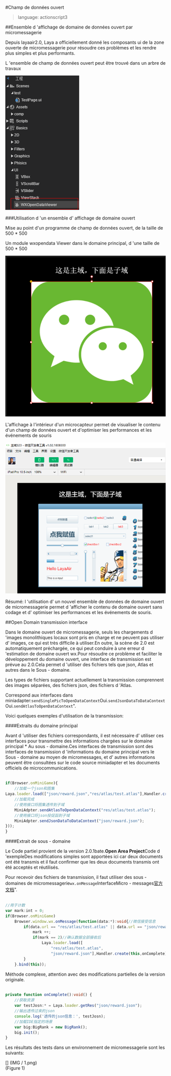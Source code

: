 #Champ de données ouvert

> language: actionscript3

##Ensemble d 'affichage de domaine de données ouvert par micromessagerie

Depuis layaair2.0, Laya a officiellement donné les composants ui de la zone ouverte de micromessagerie pour résoudre ces problèmes et les rendre plus simples et plus performants.

L 'ensemble de champ de données ouvert peut être trouvé dans un arbre de travaux

![wx1](img/wx1.png) 







###Utilisation d 'un ensemble d' affichage de domaine ouvert

Mise au point d'un programme de champ de données ouvert, de la taille de 500 * 500

Un module wxopendata Viewer dans le domaine principal, d 'une taille de 500 * 500

![wx1](img/wx2.png) 




L'affichage à l'intérieur d'un microcapteur permet de visualiser le contenu d'un champ de données ouvert et d'optimiser les performances et les événements de souris

![wx1](img/wx3.png) 




Résumé: l 'utilisation d' un nouvel ensemble de données de domaine ouvert de micromessagerie permet d 'afficher le contenu de domaine ouvert sans codage et d' optimiser les performances et les événements de souris.


##Open Domain transmission interface

Dans le domaine ouvert de micromessagerie, seuls les chargements d 'images monolithiques locaux sont pris en charge et ne peuvent pas utiliser d' images, ce qui est très difficile à utiliser.En outre, la scène de 2.0 est automatiquement préchargée, ce qui peut conduire à une erreur d 'estimation de domaine ouvert wx.Pour résoudre ce problème et faciliter le développement du domaine ouvert, une interface de transmission est prévue au 2.0.Cela permet d 'utiliser des fichiers tels que json, Atlas et autres dans le Sous - domaine.

Les types de fichiers supportant actuellement la transmission comprennent des images séparées, des fichiers json, des fichiers d 'Atlas.

Correspond aux interfaces dans miniadapter:`sendSinglePicToOpenDataContext`Oui.`sendJsonDataToDataContext`Oui.`sendAtlasToOpenDataContext`".

Voici quelques exemples d'utilisation de la transmission:

####Extraits du domaine principal

Avant d 'utiliser des fichiers correspondants, il est nécessaire d' utiliser ces interfaces pour transmettre des informations chargées sur le domaine principal * Au sous - domaine.Ces interfaces de transmission sont des interfaces de transmission d 'informations du domaine principal vers le Sous - domaine au moyen de micromessages, et d' autres informations peuvent être consultées sur le code source miniadapter et les documents officiels de microcommunications.


```typescript

if(Browser.onMiniGame){
    //加载一个json和图集
Laya.loader.load(["json/reward.json","res/atlas/test.atlas"],Handler.create(this,function(){
    //加载完成
    //使用接口将图集透传到子域
	MiniAdpter.sendAtlasToOpenDataContext("res/atlas/test.atlas");	
    //使用接口将json投促函到子域
    MiniAdpter.sendJsonDataToDataContext("json/reward.json");
}));
}
```


####Extrait de sous - domaine

Le Code partiel provient de la version 2.0.1bate.**Open Area Project**Code d 'exempleDes modifications simples sont apportées ici car deux documents ont été transmis et il faut confirmer que les deux documents transmis ont été acceptés et réutilisés.

Pour recevoir des fichiers de transmission, il faut utiliser des sous - domaines de micromessagerie`wx.onMessage`InterfaceMicro - messages[官方文档](https://developers.weixin.qq.com/minigame/dev/api/wx.onMessage.html)".


```typescript

//用于计数
var mark:int = 0;
if(Browser.onMiniGame)
    Browser.window.wx.onMessage(function(data:*):void{//微信接受信息
        if(data.url == "res/atlas/test.atlas" || data.url == "json/reward.json"){
        	mark ++;
            if(mark == 2)//确认数据全部接收后
            	Laya.loader.load([
               		"res/atlas/test.atlas",
                	"json/reward.json"],Handler.create(this,onComplete));
        }
	}.bind(this));
```


Méthode complexe, attention avec des modifications partielles de la version originale.


```typescript

private function onComplete():void() {
    //获取资源
    var testJosn:* = Laya.loader.getRes("json/reward.json");
    //输出透传过来的json
    console.log('透传的json信息：', testJosn);
    //加载IDE指定的场景
    var big:BigRank = new BigRank();
    big.init();
}
```


Les résultats des tests dans un environnement de micromessagerie sont les suivants:

[] (IMG / 1.png) <br > (Figure 1)

